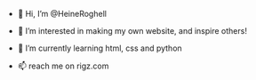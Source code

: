 - 👋 Hi, I’m @HeineRoghell
- 👀 I’m interested in making my own website, and inspire others!
- 🌱 I’m currently learning html, css and python

- 📫 reach me on rigz.com

<!---
HeineRoghell/HeineRoghell is a ✨ special ✨ repository because its `README.md` (this file) appears on your GitHub profile.
You can click the Preview link to take a look at your changes.
--->
